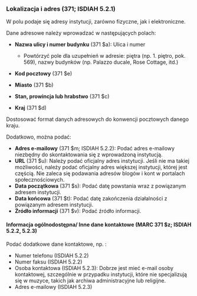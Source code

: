 ### Lokalizacja i adres (371; ISDIAH 5.2.1)
W polu podaje się adresy instytucji, zarówno fizyczne, jak i elektroniczne.

Dane adresowe należy wprowadzać w następujących polach:

- **Nazwa ulicy i numer budynku** (371 $a): Ulica i numer

  - Powtórzyć pole dla uzupełnień w adresie: piętra (np. 1. piętro, pok. 569), nazwy budynków (np. Palazzo ducale, Rose Cottage, itd.)
- **Kod pocztowy** (371 $e)
- **Miasto** (371 $b)
- **Stan, prowincja lub hrabstwo** (371 $c)
- **Kraj** (371 $d)

Dostosować format danych adresowych do konwencji pocztowych danego kraju.

Dodatkowo, można podać:

- **Adres e-mailowy** (371 $m; ISDIAH 5.2.2): Podać adres e-mailowy niezbędny do skontaktowania się z wprowadzoną instytucją.  
- **URL** (371 $u): Należy podać oficjalny adres instytucji. Jeśli nie ma takiej możliwości, należy podać oficjalny adres większej instytucji, której jest częścią. Nie zaleca się podawania adresów  blogów i kont w portalach społecznościowych.
- **Data początkowa** (371 $s): Podać datę powstania wraz z powiązanym adresem instytucji.
- **Data końcowa** (371 $t): Podać datę zakończenia działalności z powiązanym adresem instytucji.
- **Źródło informacji** (371 $v): Podać źródło informacji.

####  Informacja ogólnodostępna/ Inne dane kontaktowe (MARC 371 $z; ISDIAH 5.2.2, 5.2.3)
Podać dodatkowe dane kontaktowe, np. :
- Numer telefonu (ISDIAH 5.2.2)
- Numer faksu (ISDIAH 5.2.2)
- Osoba kontaktowa (ISDIAH 5.2.3): Dobrze jest mieć e-mail osoby kontaktowej, szczególnie w przypadku instytucji, które nie specjalizują się w muzyce, takich jak archiwa administracyjne lub religijne.  
- Adres e-mailowy (ISDIAH 5.2.3)
